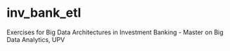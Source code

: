 # inv_bank_etl
Exercises for Big Data Architectures in Investment Banking - Master on Big Data Analytics, UPV
